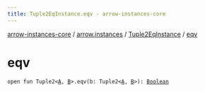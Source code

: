 ```yaml
---
title: Tuple2EqInstance.eqv - arrow-instances-core
---
```


[arrow-instances-core](../../index.html) / [arrow.instances](../index.html) / [Tuple2EqInstance](index.html) / [eqv](./eqv.html)

# eqv

`open fun Tuple2<`[`A`](index.html#A)`, `[`B`](index.html#B)`>.eqv(b: Tuple2<`[`A`](index.html#A)`, `[`B`](index.html#B)`>): `[`Boolean`](https://kotlinlang.org/api/latest/jvm/stdlib/kotlin/-boolean/index.html)